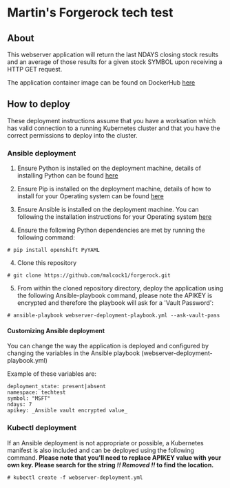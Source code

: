 # Martin's Forgerock tech test

## About

This webserver application will return the last NDAYS closing stock results and an average of those results for a given stock SYMBOL upon receiving a HTTP GET request.

The application container image can be found on DockerHub [here](https://hub.docker.com/r/malcock/webserver)

## How to deploy

These deployment instructions assume that you have a worksation which has valid connection to a running Kubernetes cluster and that you have the correct permissions to deploy into the cluster.

### Ansible deployment

1. Ensure Python is installed on the deployment machine, details of installing Python can be found [here](https://www.python.org/downloads/)

2. Ensure Pip is installed on the deployment machine, details of how to install for your Operating system can be found [here](https://packaging.python.org/guides/installing-using-linux-tools/#installing-pip-setuptools-wheel-with-linux-package-managers)

2. Ensure Ansible is installed on the deployment machine. You can following the installation instructions for your Operating system [here](https://docs.ansible.com/ansible/latest/installation_guide/intro_installation.html)

3. Ensure the following Python dependencies are met by running the following command:

  `# pip install openshift PyYAML`
  
4. Clone this repository

  `# git clone https://github.com/malcock1/forgerock.git`
  
5. From within the cloned repository directory, deploy the application using the following Ansible-playbook command, please note the APIKEY is encrypted and therefore the playbook will ask for a 'Vault Password':

  `# ansible-playbook webserver-deployment-playbook.yml --ask-vault-pass`
  
#### Customizing Ansible deployment

You can change the way the application is deployed and configured by changing the variables in the Ansible playbook (webserver-deployment-playbook.yml)

Example of these variables are:

    deployment_state: present|absent
    namespace: techtest
    symbol: "MSFT"
    ndays: 7
    apikey: _Ansible vault encrypted value_
  
### Kubectl deployment

If an Ansible deployment is not appropriate or possible, a Kubernetes manifest is also included and can be deployed using the following command. **Please note that you'll need to replace APIKEY value with your own key. Please search for the string _!! Removed !!_ to find the location.**

`# kubectl create -f webserver-deployment.yml`
